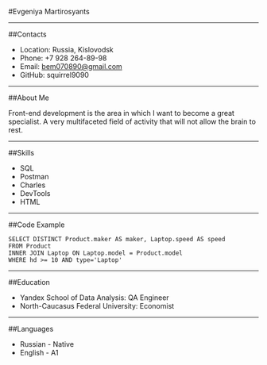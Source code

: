 #Evgeniya Martirosyants
___
##Contacts
* Location: Russia, Kislovodsk
* Phone: +7 928 264-89-98
* Email: bem070890@gmail.com
* GitHub: squirrel9090
___
##About Me

<p>Front-end  development is the area in which I want to become a great specialist. A very multifaceted field
of activity that will not allow the brain to rest.</p>

___
##Skills

* SQL
* Postman
* Charles 
* DevTools
* HTML
___
##Code Example
```
SELECT DISTINCT Product.maker AS maker, Laptop.speed AS speed
FROM Product
INNER JOIN Laptop ON Laptop.model = Product.model
WHERE hd >= 10 AND type='Laptop'

```
___
##Education
* Yandex School of Data Analysis: QA Engineer
* North-Caucasus Federal University: Economist
___
##Languages
* Russian - Native
* English - A1

